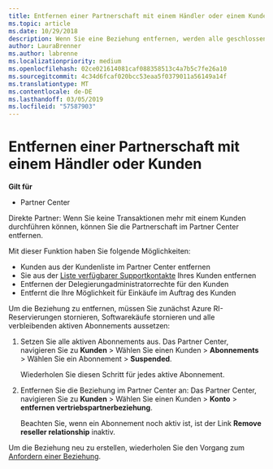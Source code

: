```yaml
---
title: Entfernen einer Partnerschaft mit einem Händler oder einem Kunden | Partner Center
ms.topic: article
ms.date: 10/29/2018
description: Wenn Sie eine Beziehung entfernen, werden alle geschlossenen Geschäftsbeziehungen aus der Ansicht in Partner Center entfernt.
author: LauraBrenner
ms.author: labrenne
ms.localizationpriority: medium
ms.openlocfilehash: 02ce021614081caf088358513c4a7b5c7fe26a10
ms.sourcegitcommit: 4c34d6fcaf020bcc53eaa5f0379011a56149a14f
ms.translationtype: MT
ms.contentlocale: de-DE
ms.lasthandoff: 03/05/2019
ms.locfileid: "57587903"
---
```

# <a name="remove-a-reseller-relationship-with-a-customer"></a>Entfernen einer Partnerschaft mit einem Händler oder Kunden

**Gilt für**

-   Partner Center

Direkte Partner: Wenn Sie keine Transaktionen mehr mit einem Kunden durchführen können, können Sie die Partnerschaft im Partner Center entfernen. 

Mit dieser Funktion haben Sie folgende Möglichkeiten:
*  Kunden aus der Kundenliste im Partner Center entfernen
*  Sie aus der [Liste verfügbarer Supportkontakte](assign-support-contacts.md) Ihres Kunden entfernen
*  Entfernen der Delegierungadministratorrechte für den Kunden
*  Entfernt die Ihre Möglichkeit für Einkäufe im Auftrag des Kunden

Um die Beziehung zu entfernen, müssen Sie zunächst Azure RI-Reservierungen stornieren, Softwarekäufe stornieren und alle verbleibenden aktiven Abonnements aussetzen:
1. Setzen Sie alle aktiven Abonnements aus. Das Partner Center, navigieren Sie zu **Kunden** > Wählen Sie einen Kunden > **Abonnements** > Wählen Sie ein Abonnement > **Suspended**. 

   Wiederholen Sie diesen Schritt für jedes aktive Abonnement.

2. Entfernen Sie die Beziehung im Partner Center an: Das Partner Center, navigieren Sie zu **Kunden** > Wählen Sie einen Kunden > **Konto** > **entfernen vertriebspartnerbeziehung**.

   Beachten Sie, wenn ein Abonnement noch aktiv ist, ist der Link **Remove reseller relationship** inaktiv. 

Um die Beziehung neu zu erstellen, wiederholen Sie den Vorgang zum [Anfordern einer Beziehung](request-a-relationship-with-a-customer.md).

